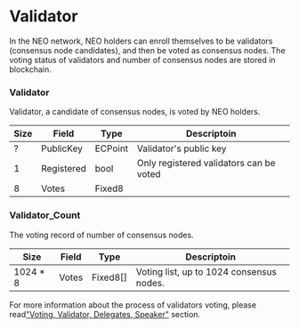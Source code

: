 # Validator

In the NEO network, NEO holders can enroll themselves to be validators (consensus node candidates), and then be voted as consensus nodes. The voting status of validators and number of consensus nodes are stored in blockchain.

### Validator

Validator, a candidate of consensus nodes, is voted by NEO holders.

| Size | Field      | Type    | Descriptoin                             |
| ---- | ---------- | ------- | --------------------------------------- |
| ?    | PublicKey  | ECPoint | Validator's public key                  |
| 1    | Registered | bool    | Only registered validators can be voted |
| 8    | Votes      | Fixed8  |                                         |


### Validator_Count

The voting record of number of consensus nodes.

| Size     | Field | Type     | Descriptoin                              |
| -------- | ----- | -------- | ---------------------------------------- |
| 1024 * 8 | Votes | Fixed8[] | Voting list, up to 1024 consensus nodes. |

For more information about the process of validators voting, please read["Voting, Validator, Delegates, Speaker"](../consensus/vote_validator.md) section.
